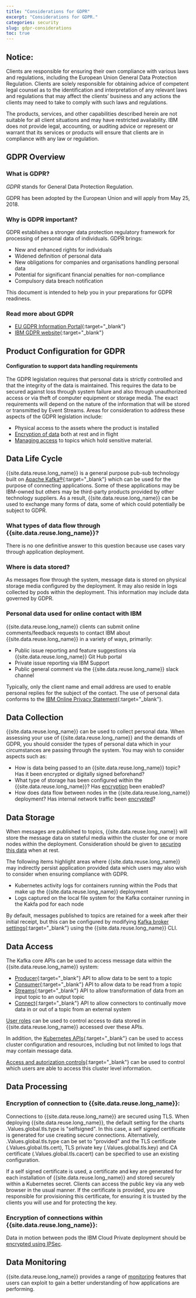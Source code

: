 ```yaml
---
title: "Considerations for GDPR"
excerpt: "Considerations for GDPR."
categories: security
slug: gdpr-considerations
toc: true
---
```


## Notice:

Clients are responsible for ensuring their own compliance with various laws
and regulations, including the European Union General Data Protection Regulation.
Clients are solely responsible for obtaining advice of competent legal counsel as to
the identification and interpretation of any relevant laws and regulations that may
affect the clients’ business and any actions the clients may need to take to comply
with such laws and regulations.

The products, services, and other capabilities
described herein are not suitable for all client situations and may have restricted
availability. IBM does not provide legal, accounting, or auditing advice or represent or
warrant that its services or products will ensure that clients are in compliance with
any law or regulation.

## GDPR Overview

### What is GDPR?

_GDPR_ stands for General Data Protection Regulation.

GDPR has been adopted by the European Union and will apply from May 25, 2018.

### Why is GDPR important?

GDPR establishes a stronger data protection regulatory framework for processing of personal data of individuals. GDPR brings:

* New and enhanced rights for individuals
* Widened definition of personal data
* New obligations for companies and organisations handling personal data
* Potential for significant financial penalties for non-compliance
* Compulsory data breach notification

This document is intended to help you in your preparations for GDPR readiness.

### Read more about GDPR
* [EU GDPR Information Portal](https://www.eugdpr.org/){:target="_blank"}
* [IBM GDPR website](https://www.ibm.com/data-responsibility/gdpr/){:target="_blank"}

## Product Configuration for GDPR

#### Configuration to support data handling requirements
The GDPR legislation requires that personal data is strictly controlled and that the
integrity of the data is maintained. This requires the data to be secured against loss
through system failure and also through unauthorized access or via theft of computer equipment or storage media.
The exact requirements will depend on the nature of the information that will be stored or transmitted by Event Streams.
Areas for consideration to address these aspects of the GDPR legislation include:

* Physical access to the assets where the product is installed
* [Encryption of data](../encrypting-data) both at rest and in flight
* [Managing access](../managing-access) to topics which hold sensitive material.

## Data Life Cycle

{{site.data.reuse.long_name}} is a general purpose pub-sub technology built on [Apache Kafka®](https://kafka.apache.org/){:target="_blank"} which can
be used for the purpose of connecting applications. Some of these applications may be IBM-owned but others may be third-party products
provided by other technology suppliers. As a result, {{site.data.reuse.long_name}} can be used to exchange many forms of data,
some of which could potentially be subject to GDPR.

### What types of data flow through {{site.data.reuse.long_name}}?

There is no one definitive answer to this question because use cases vary through application deployment.

### Where is data stored?
 As messages flow through the system, message data is stored on physical storage media configured by the deployment. It may also reside in logs collected
by pods within the deployment. This information may include data governed by GDPR.

### Personal data used for online contact with IBM

{{site.data.reuse.long_name}} clients can submit online comments/feedback requests to contact IBM about {{site.data.reuse.long_name}} in a variety of
ways, primarily:

* Public issue reporting and feature suggestions via {{site.data.reuse.long_name}} Git Hub portal
* Private issue reporting via IBM Support
* Public general comment via the {{site.data.reuse.long_name}} slack channel

Typically, only the client name and email address are used to enable personal replies for the subject of the contact. The use of personal data conforms to the [IBM Online Privacy Statement](https://www.ibm.com/privacy/us/en/){:target="_blank"}.


## Data Collection

{{site.data.reuse.long_name}} can be used to collect personal data. When assessing your use of {{site.data.reuse.long_name}} and the demands
of GDPR, you should consider the types of personal data which in your circumstances are passing through the system. You
may wish to consider aspects such as:

* How is data being passed to an {{site.data.reuse.long_name}} topic? Has it been encrypted or digitally signed beforehand?
* What type of storage has been configured within the {{site.data.reuse.long_name}}? Has [encryption](../encrypting-data) been enabled?
* How does data flow between nodes in the {{site.data.reuse.long_name}} deployment? Has internal network traffic been [encrypted](../encrypting-data)?

## Data Storage

When messages are published to topics, {{site.data.reuse.long_name}} will store the message data on stateful media within the cluster for
one or more nodes within the deployment. Consideration should be given to [securing this data](../encrypting-data) when at rest.

The following items highlight areas where {{site.data.reuse.long_name}} may indirectly persist application provided data which
users may also wish to consider when ensuring compliance with GDPR.

- Kubernetes activity logs for containers running within the Pods that make up the {{site.data.reuse.long_name}} deployment
- Logs captured on the local file system for the Kafka container running in the Kakfa pod for each node

By default, messages published to topics are retained for a week after their initial receipt, but this can be configured by modifying [Kafka broker settings](https://kafka.apache.org/documentation/#brokerconfigs){:target="_blank"} using the {{site.data.reuse.long_name}} CLI.

## Data Access

The Kafka core APIs can be used to access message data within the {{site.data.reuse.long_name}} system:

* [Producer](http://kafka.apache.org/documentation/#producerapi){:target="_blank"} API to allow data to be sent to a topic
* [Consumer](http://kafka.apache.org/documentation/#consumerapi){:target="_blank"} API to allow data to be read from a topic
* [Streams](http://kafka.apache.org/documentation/#streamsapi){:target="_blank"} API to allow transformation of data from an input topic to an output topic
* [Connect](http://kafka.apache.org/documentation/#connectapi){:target="_blank"} API to allow connectors to continually move data in or out of a topic from an external system

[User roles](../managing-access) can be used to control access to data stored in {{site.data.reuse.long_name}} accessed over these APIs.

In addition, the [Kubernetes APIs](https://kubernetes.io/docs/tasks/access-application-cluster/access-cluster/){:target="_blank"} can be used to access cluster configuration and resources, including but not limited to logs that may contain message data.

[Access and autorization controls](https://kubernetes.io/docs/reference/access-authn-authz/controlling-access/){:target="_blank"} can be used to control which users are able to access this cluster level information.


## Data Processing

### Encryption of connection to {{site.data.reuse.long_name}}:

Connections to {{site.data.reuse.long_name}} are secured using TLS. When deploying {{site.data.reuse.long_name}}, the default setting for the charts .Values.global.tls.type is "selfsigned". In this case, a self signed certificate is generated for use creating secure connections. Alternatively, .Values.global.tls.type can be set to "provided" and the TLS certificate (.Values.global.tls.cert), TLS private key (.Values.global.tls.key) and CA certificate (.Values.global.tls.cacert) can be specified to use an existing configuration.

If a self signed certificate is used, a certificate and key are generated for each installation of {{site.data.reuse.long_name}} and stored securely within a Kubernetes secret. Clients can access the public key via any web browser in the usual manner.
If the certificate is provided, you are responsible for provisioning this certificate, for ensuring it is trusted by the clients you will use and for protecting the key.

### Encryption of connections within {{site.data.reuse.long_name}}:

Data in motion between pods the IBM Cloud Private deployment should be [encrypted using IPSec](../encrypting-data).


## Data Monitoring

{{site.data.reuse.long_name}} provides a range of [monitoring](../../administering/cluster-health/) features that users can exploit to gain a better understanding of how applications are performing.

